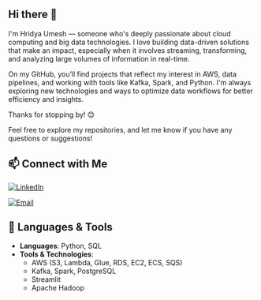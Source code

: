 ## Hi there 👋

<!--
**Hridya2001/Hridya2001** is a ✨ _special_ ✨ repository because its `README.md` (this file) appears on your GitHub profile.

Here are some ideas to get you started:

- 🔭 I’m currently working on ...
- 🌱 I’m currently learning ...
- 👯 I’m looking to collaborate on ...
- 🤔 I’m looking for help with ...
- 💬 Ask me about ...
- 📫 How to reach me: ...
- 😄 Pronouns: ...
- ⚡ Fun fact: ...
-->

I'm Hridya Umesh — someone who's deeply passionate about cloud computing and big data technologies. I love building data-driven solutions that make an impact, especially when it involves streaming, transforming, and analyzing large volumes of information in real-time.

On my GitHub, you’ll find projects that reflect my interest in AWS, data pipelines, and working with tools like Kafka, Spark, and Python. I'm always exploring new technologies and ways to optimize data workflows for better efficiency and insights.

Thanks for stopping by! 😊

Feel free to explore my repositories, and let me know if you have any questions or suggestions!

## 📫 Connect with Me

 [![LinkedIn](https://img.shields.io/badge/LinkedIn-blue?logo=linkedin)](https://www.linkedin.com/in/hridya-umesh-860078319)

 
[![Email](https://img.shields.io/badge/Email-red?logo=gmail)](mailto:hridyaumesh2@gmail.com)


## 🌱 Languages & Tools

- **Languages**: Python, SQL
- **Tools & Technologies**: 
  - AWS (S3, Lambda, Glue, RDS, EC2, ECS, SQS)
  - Kafka, Spark, PostgreSQL
  - Streamlit
  - Apache Hadoop

